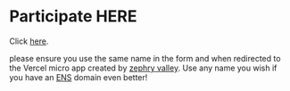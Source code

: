 # Participate HERE

Click [here](https://forms.gle/RHDJd95cfcESAqfd8).

please ensure you use the same name in the form and when redirected to the Vercel micro app created by [zephry valley](https://github.com/carlbarrdahl). Use any name you wish if you have an [ENS](https://ens.domains/) domain even better!
